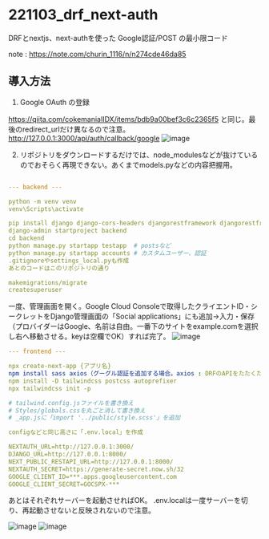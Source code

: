 # 221103_drf_next-auth
DRFとnextjs、next-authを使った Google認証/POST の最小限コード

note : https://note.com/churin_1116/n/n274cde46da85


## 導入方法

1. Google OAuth の登録

https://qiita.com/cokemaniaIIDX/items/bdb9a00bef3c6c2365f5
と同じ。最後のredirect_urlだけ異なるので注意。http://127.0.0.1:3000/api/auth/callback/google
![image](https://user-images.githubusercontent.com/90027034/199681028-a8ccdfa3-4727-4f04-845c-0b21e9f92378.png)


2. リポジトリをダウンロードするだけでは、node_modulesなどが抜けているのでおそらく再現できない。あくまでmodels.pyなどの内容把握用。

```yaml

--- backend ---

python -m venv venv
venv\Scripts\activate

pip install django django-cors-headers djangorestframework djangorestframework-simplejwt PyJWT dj-rest-auth django-allauth
django-admin startproject backend
cd backend
python manage.py startapp testapp  # postsなど
python manage.py startapp accounts # カスタムユーザー、認証
.gitignoreやsettings_local.pyも作成
あとのコードはこのリポジトリの通り

makemigrations/migrate
createsuperuser
```

一度、管理画面を開く。Google Cloud Consoleで取得したクライエントID・シークレットをDjango管理画面の「Social applications」にも追加→入力・保存（プロバイダーはGoogle、名前は自由。一番下のサイトをexample.comを選択し右へ移動させる。keyは空欄でOK）すれば完了。
![image](https://user-images.githubusercontent.com/90027034/199682789-68067dcc-7563-42fb-a056-ad891c9a4f45.png)

```yaml
--- frontend ---

npx create-next-app {アプリ名}
npm install sass axios（グーグル認証を追加する場合。axios : DRFのAPIをたたくために使用。fetchでも可） 
npm install -D tailwindcss postcss autoprefixer 
npx tailwindcss init -p

# tailwind.config.jsファイルを書き換え
# Styles/globals.cssを丸ごと消して書き換え
# _app.jsに「import '../public/style.scss'」を追加

configなどと同じ高さに「.env.local」を作成

NEXTAUTH_URL=http://127.0.0.1:3000/
DJANGO_URL=http://127.0.0.1:8000/
NEXT_PUBLIC_RESTAPI_URL=http://127.0.0.1:8000/
NEXTAUTH_SECRET=https://generate-secret.now.sh/32
GOOGLE_CLIENT_ID=***.apps.googleusercontent.com
GOOGLE_CLIENT_SECRET=GOCSPX-***
```

あとはそれぞれサーバーを起動させればOK。
.env.localは一度サーバーを切り、再起動させないと反映されないので注意。

![image](https://user-images.githubusercontent.com/90027034/199677331-d5f7e2cb-b92f-418b-a412-34aa8748404d.png)
![image](https://user-images.githubusercontent.com/90027034/199677527-0dfdc2ff-2968-4655-b43d-4632c665b39d.png)
